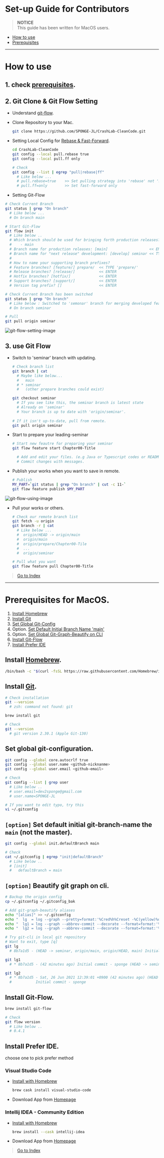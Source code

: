 # Set-up Guide for Contributors

> **NOTICE**  
> This guide has been written for MacOS users.

- [How to use](./README-SETUP.md#how-to-use)
- [Prerequisites](./README-SETUP.md#prerequisites-for-macos)

---

# How to use

## 1. check [prerequisites](./README-SETUP.md#prerequisites-for-macos).

## 2. Git Clone & Git Flow Setting

- Understand [git-flow](http://danielkummer.github.io/git-flow-cheatsheet/).

- Clone Repository to your Mac.

  ```bash
  git clone https://github.com/SPONGE-JL/CrashLab-CleanCode.git
  ```

- Setting Local Config for [Rebase & Fast-Forward](https://backlog.com/git-tutorial/kr/stepup/stepup1_4.html).

  ```bash
  cd CrashLab-CleanCode
  git config --local pull.rebase true
  git config --local pull.ff only

  # Check
  git config --list | egrep "pull|rebase|ff"
    # Like below ... 
    # pull.rebase=true    >> Set pulling strategy into 'rebase' not 'merge'.
    # pull.ff=only        >> Set fast-forward only
  ```

-  Setting Git-Flow

  ```bash
  # Check Current Branch
  git status | grep "On branch"
    # Like below ...
    # On branch main
  
  # Start Git-Flow
  git flow init
    # Like below ..
    # Which branch should be used for bringing forth production releases?
    #    - main
    # Branch name for production releases: [main]                   << ENTER
    # Branch name for "next release" development: [develop] seminar << TYPE 'seminar'
    #
    # How to name your supporting branch prefixes?
    # Feature branches? [feature/] prepare/  << TYPE 'prepare/'
    # Release branches? [release/]           << ENTER
    # Hotfix branches? [hotfix/]             << ENTER
    # Support branches? [support/]           << ENTER
    # Version tag prefix? []                 << ENTER
  
  # Check Current Branch has been switched
  git status | grep "On branch"
    # Like below : Switched to 'semonar' branch for merging developed feautres (name by 'chapter')
    # On branch seminar

  # Pull
  git pull origin seminar
  ```

![git-flow-setting-image](./images/git-flow-setting.png)

## 3. use Git Flow

- Switch to 'seminar' branch with updating.

  ```bash
  # Check branch list
  git branch | cat
    # Maybe like below...
    #   main
    # * seminar
    #   (other prepare branches could exist)

  git checkout seminar
    # If you see like this, the seminar branch is latest state
    # Already on 'seminar'
    # Your branch is up to date with 'origin/seminar'.
    
  # If it isn't up-to-date, pull from remote.
  git pull origin seminar
  ```

- Start to prepare your leading-seminar

  ```bash
  # Start new feautre for preparing your seminar
  git flow feature start Chapter00-Title

    # Add and edit your files. (e.g Java or Typescript codes or README.md)
    # Commit changes with messages.
  ```

- Publish your works when you want to save in remote.

  ```bash
  # Publish
  MY_PART=`git status | grep "On branch" | cut -c 11-`
  git flow feature publish $MY_PART
  ```

![git-flow-using-image](./images/git-flow-using.png)

- Pull your works or others.

  ```bash
  # Check our remote branch list
  git fetch -u origin 
  git branch -r | cat
    # Like below ...
    #  origin/HEAD -> origin/main
    #  origin/main
    #  origin/prepare/Chapter00-Tile
    #  ...
    #  origin/seminar

  # Pull what you want
  git flow feature pull Chapter00-Title
  ```

> [Go to Index](./README-SETUP.md#index)

---

# Prerequisites for MacOS.

1. [Install Homebrew](./README-SETUP.md#install-homebrew)
2. [Install Git](./README-SETUP.md#install-git)
3. [Set Global Git-Config](./README-SETUP.md#set-global-git-configuration)
4. Option. [Set Default Initial Branch Name 'main'](./README-SETUP.md#option-set-default-initial-git-branch-name-the-main-not-the-master)
5. Option. [Set Global Git-Graph-Beautify on CLI](./README-SETUP.md#option-beautify-git-graph-on-cli)
6. [Install Git-Flow](./README-SETUP.md#install-git-flow)
7. [Install Prefer IDE](./README-SETUP.md#install-prefer-ide) 

## Install [Homebrew](https://brew.sh/index_ko). 

```bash
/bin/bash -c "$(curl -fsSL https://raw.githubusercontent.com/Homebrew/install/HEAD/install.sh)"
```

## Install [Git](https://git-scm.com/download/mac).

```bash
# Check installation
git --version
  # zsh: command not found: git

brew install git

# Check
git --version
  # git version 2.30.1 (Apple Git-130)
```

## Set global git-configuration.

```bash
git config --global core.autocrlf true
git config --global user.name <github-nicknanme>
git config --global user.email <github-email>

# Check
git config --list | grep user
  # Like below ..
  # user.email=dev2sponge@gmail.com
  # user.name=SPONGE-JL

# If you want to edit typo, try this
vi ~/.gitconfig
```

## `[option]` Set default initial git-branch-name the `main` (not the master).

```bash
git config --global init.defaultBranch main

# Check
cat ~/.gitconfig | egrep "init|defaultBranch"
  # Like below ..
  # [init]
  #   defaultBranch = main 
```

## `[option]` Beautify git graph on cli.

```bash
# Backup the origin config
cp ~/.gitconfig ~/.gitconfig_bak

# Add git-graph-beautify aliases
echo "[alias]" >> ~/.gitconfig
echo "  lg  = log --graph --pretty=format:'%Cred%h%Creset -%C(yellow)%d%Creset %s %Cgreen(%cr) %C(bold blue)<%an>%Creset' --abbrev-commit" >> ~/.gitconfig
echo "  lg1 = log --graph --abbrev-commit --decorate --format=format:'%C(bold blue)%h%C(reset) - %C(bold green)(%ar)%C(reset) %C(white)%s%C(reset) %C(dim white)- %an%C(reset)%C(bold yellow)%d%C(reset)' --all" >> ~/.gitconfig
echo "  lg2 = log --graph --abbrev-commit --decorate --format=format:'%C(bold blue)%h%C(reset) - %C(bold cyan)%aD%C(reset) %C(bold green)(%ar)%C(reset)%C(bold yellow)%d%C(reset)%n''          %C(white)%s%C(reset) %C(dim white)- %an%C(reset)' --all" >> ~/.gitconfig

# Try git-cli in local git repository
# Want to exit, type [q]
git lg
  # 8b7a1d5 - (HEAD -> seminar, origin/main, origin/HEAD, main) Initial commit (41 minutes ago) <sponge>

git lg1
  # * 8b7a1d5 - (42 minutes ago) Initial commit - sponge (HEAD -> seminar, origin/main, origin/HEAD, main)

git lg2
  # * 8b7a1d5 - Sat, 26 Jun 2021 12:39:01 +0900 (42 minutes ago) (HEAD -> seminar, origin/main, origin/HEAD, main)
  #           Initial commit - sponge
```

## Install Git-Flow.

```bash
brew install git-flow

# Check
git flow version
  # Like below ..
  # 0.4.1
```

## Install Prefer IDE.

choose one to pick prefer method

### Visual Studio Code

- [Install with Homebrew](https://formulae.brew.sh/cask/visual-studio-code)

  ```bash
  brew cask install visual-studio-code
  ```

- Download App from [Homepage](https://code.visualstudio.com/download#)

### Intellij IDEA - Community Edition

- [Install with Homebrew](https://formulae.brew.sh/cask/intellij-idea)
  
  ```bash
  brew install --cask intellij-idea
  ```

- Download App from [Homepage](https://www.jetbrains.com/ko-kr/idea/download/#section=mac)

> [Go to Index](./README-SETUP.md#index)
